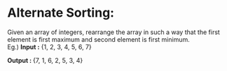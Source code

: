<h1>Alternate Sorting:</h1> 
Given an array of integers, rearrange the array in such a way that the first element is first maximum and second element is first minimum. <br>
Eg.) 
<b>Input :</b> {1, 2, 3, 4, 5, 6, 7} 

<b>Output : </b>{7, 1, 6, 2, 5, 3, 4} 
